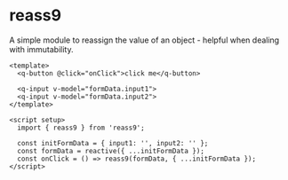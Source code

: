 # reass9

A simple module to reassign the value of an object - helpful when dealing with immutability.

```
<template>
  <q-button @click="onClick">click me</q-button>

  <q-input v-model="formData.input1">
  <q-input v-model="formData.input2">
</template>

<script setup>
  import { reass9 } from 'reass9';

  const initFormData = { input1: '', input2: '' };
  const formData = reactive({ ...initFormData });
  const onClick = () => reass9(formData, { ...initFormData });
</script>
```
